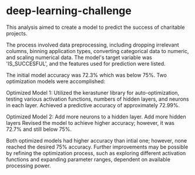 # deep-learning-challenge

This analysis aimed to create a model to predict the success of charitable projects. 

The process involved data preprocessing, including dropping irrelevant columns, binning application types, converting categorical data to numeric, and scaling numerical data. The model's target variable was 'IS_SUCCESFUL', and the features used for prediction were listed. 

The initial model accuracy was 72.3% which was below 75%. Two optimization models were accomplished:

Optimized Model 1:
Utilized the kerastuner library for auto-optimization, testing various activation functions, numbers of hidden layers, and neurons in each layer.
Achieved a predictive accuracy of approximately 72.99%.

Optimized Model 2:
Add more neurons to a hidden layer.
Add more hidden layers
Revised the model to achieve higher accuracy; however, it was 72.7% and still below 75%.




Both optimized models had higher accuracy than intial one; however, none reached the desired 75% accuracy. Further improvements may be possible by refining the optimization process, such as exploring different activation functions and expanding parameter ranges, dependent on available processing power.
